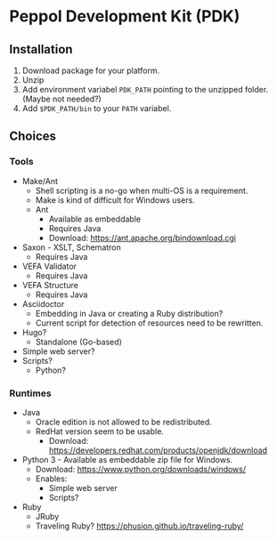 # Peppol Development Kit (PDK)


## Installation

1. Download package for your platform.
2. Unzip
3. Add environment variabel `PDK_PATH` pointing to the unzipped folder. (Maybe not needed?)
4. Add `$PDK_PATH/bin` to your `PATH` variabel.



## Choices


### Tools

* Make/Ant
  * Shell scripting is a no-go when multi-OS is a requirement.
  * Make is kind of difficult for Windows users.
  * Ant
    * Available as embeddable
    * Requires Java
    * Download: https://ant.apache.org/bindownload.cgi
* Saxon - XSLT, Schematron
  * Requires Java
* VEFA Validator
  * Requires Java
* VEFA Structure
  * Requires Java
* Asciidoctor
  * Embedding in Java or creating a Ruby distribution?
  * Current script for detection of resources need to be rewritten.
* Hugo?
  * Standalone (Go-based)
* Simple web server?
* Scripts?
  * Python?

### Runtimes

* Java
  * Oracle edition is not allowed to be redistributed.
  * RedHat version seem to be usable.
    * Download: https://developers.redhat.com/products/openjdk/download
* Python 3 - Available as embeddable zip file for Windows.
  * Download: https://www.python.org/downloads/windows/
  * Enables:
    * Simple web server
    * Scripts?
* Ruby
  * JRuby
  * Traveling Ruby? https://phusion.github.io/traveling-ruby/
